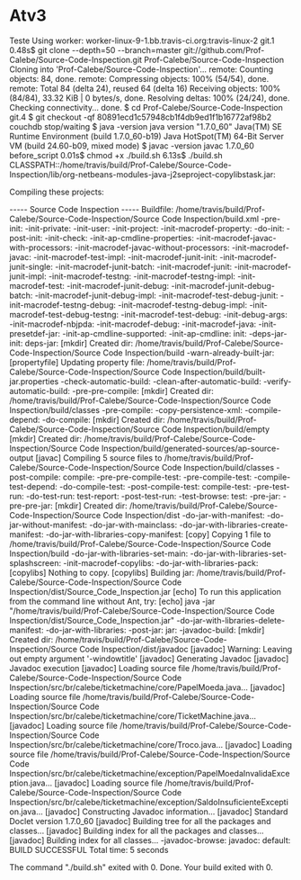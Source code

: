 Atv3
====

Teste
Using worker: worker-linux-9-1.bb.travis-ci.org:travis-linux-2
git.1
0.48s$ git clone --depth=50 --branch=master git://github.com/Prof-Calebe/Source-Code-Inspection.git Prof-Calebe/Source-Code-Inspection
Cloning into 'Prof-Calebe/Source-Code-Inspection'...
remote: Counting objects: 84, done.
remote: Compressing objects: 100% (54/54), done.
remote: Total 84 (delta 24), reused 64 (delta 16)
Receiving objects: 100% (84/84), 33.32 KiB | 0 bytes/s, done.
Resolving deltas: 100% (24/24), done.
Checking connectivity... done.
$ cd Prof-Calebe/Source-Code-Inspection
git.4
$ git checkout -qf 80891ecd1c57948cb1f4db9ed1f1b16772af98b2
couchdb stop/waiting
$ java -version
java version "1.7.0_60"
Java(TM) SE Runtime Environment (build 1.7.0_60-b19)
Java HotSpot(TM) 64-Bit Server VM (build 24.60-b09, mixed mode)
$ javac -version
javac 1.7.0_60
before_script
0.01s$ chmod +x ./build.sh
6.13s$ ./build.sh
CLASSPATH::/home/travis/build/Prof-Calebe/Source-Code-Inspection/lib/org-netbeans-modules-java-j2seproject-copylibstask.jar:
 
Compiling these projects:
 
----- Source Code Inspection -----
Buildfile: /home/travis/build/Prof-Calebe/Source-Code-Inspection/Source Code Inspection/build.xml
-pre-init:
-init-private:
-init-user:
-init-project:
-init-macrodef-property:
-do-init:
-post-init:
-init-check:
-init-ap-cmdline-properties:
-init-macrodef-javac-with-processors:
-init-macrodef-javac-without-processors:
-init-macrodef-javac:
-init-macrodef-test-impl:
-init-macrodef-junit-init:
-init-macrodef-junit-single:
-init-macrodef-junit-batch:
-init-macrodef-junit:
-init-macrodef-junit-impl:
-init-macrodef-testng:
-init-macrodef-testng-impl:
-init-macrodef-test:
-init-macrodef-junit-debug:
-init-macrodef-junit-debug-batch:
-init-macrodef-junit-debug-impl:
-init-macrodef-test-debug-junit:
-init-macrodef-testng-debug:
-init-macrodef-testng-debug-impl:
-init-macrodef-test-debug-testng:
-init-macrodef-test-debug:
-init-debug-args:
-init-macrodef-nbjpda:
-init-macrodef-debug:
-init-macrodef-java:
-init-presetdef-jar:
-init-ap-cmdline-supported:
-init-ap-cmdline:
init:
-deps-jar-init:
deps-jar:
    [mkdir] Created dir: /home/travis/build/Prof-Calebe/Source-Code-Inspection/Source Code Inspection/build
-warn-already-built-jar:
[propertyfile] Updating property file: /home/travis/build/Prof-Calebe/Source-Code-Inspection/Source Code Inspection/build/built-jar.properties
-check-automatic-build:
-clean-after-automatic-build:
-verify-automatic-build:
-pre-pre-compile:
    [mkdir] Created dir: /home/travis/build/Prof-Calebe/Source-Code-Inspection/Source Code Inspection/build/classes
-pre-compile:
-copy-persistence-xml:
-compile-depend:
-do-compile:
    [mkdir] Created dir: /home/travis/build/Prof-Calebe/Source-Code-Inspection/Source Code Inspection/build/empty
    [mkdir] Created dir: /home/travis/build/Prof-Calebe/Source-Code-Inspection/Source Code Inspection/build/generated-sources/ap-source-output
    [javac] Compiling 5 source files to /home/travis/build/Prof-Calebe/Source-Code-Inspection/Source Code Inspection/build/classes
-post-compile:
compile:
-pre-pre-compile-test:
-pre-compile-test:
-compile-test-depend:
-do-compile-test:
-post-compile-test:
compile-test:
-pre-test-run:
-do-test-run:
test-report:
-post-test-run:
-test-browse:
test:
-pre-jar:
-pre-pre-jar:
    [mkdir] Created dir: /home/travis/build/Prof-Calebe/Source-Code-Inspection/Source Code Inspection/dist
-do-jar-with-manifest:
-do-jar-without-manifest:
-do-jar-with-mainclass:
-do-jar-with-libraries-create-manifest:
-do-jar-with-libraries-copy-manifest:
     [copy] Copying 1 file to /home/travis/build/Prof-Calebe/Source-Code-Inspection/Source Code Inspection/build
-do-jar-with-libraries-set-main:
-do-jar-with-libraries-set-splashscreen:
-init-macrodef-copylibs:
-do-jar-with-libraries-pack:
 [copylibs] Nothing to copy.
 [copylibs] Building jar: /home/travis/build/Prof-Calebe/Source-Code-Inspection/Source Code Inspection/dist/Source_Code_Inspection.jar
     [echo] To run this application from the command line without Ant, try:
     [echo] java -jar "/home/travis/build/Prof-Calebe/Source-Code-Inspection/Source Code Inspection/dist/Source_Code_Inspection.jar"
-do-jar-with-libraries-delete-manifest:
-do-jar-with-libraries:
-post-jar:
jar:
-javadoc-build:
    [mkdir] Created dir: /home/travis/build/Prof-Calebe/Source-Code-Inspection/Source Code Inspection/dist/javadoc
  [javadoc] Warning: Leaving out empty argument '-windowtitle'
  [javadoc] Generating Javadoc
  [javadoc] Javadoc execution
  [javadoc] Loading source file /home/travis/build/Prof-Calebe/Source-Code-Inspection/Source Code Inspection/src/br/calebe/ticketmachine/core/PapelMoeda.java...
  [javadoc] Loading source file /home/travis/build/Prof-Calebe/Source-Code-Inspection/Source Code Inspection/src/br/calebe/ticketmachine/core/TicketMachine.java...
  [javadoc] Loading source file /home/travis/build/Prof-Calebe/Source-Code-Inspection/Source Code Inspection/src/br/calebe/ticketmachine/core/Troco.java...
  [javadoc] Loading source file /home/travis/build/Prof-Calebe/Source-Code-Inspection/Source Code Inspection/src/br/calebe/ticketmachine/exception/PapelMoedaInvalidaException.java...
  [javadoc] Loading source file /home/travis/build/Prof-Calebe/Source-Code-Inspection/Source Code Inspection/src/br/calebe/ticketmachine/exception/SaldoInsuficienteException.java...
  [javadoc] Constructing Javadoc information...
  [javadoc] Standard Doclet version 1.7.0_60
  [javadoc] Building tree for all the packages and classes...
  [javadoc] Building index for all the packages and classes...
  [javadoc] Building index for all classes...
-javadoc-browse:
javadoc:
default:
BUILD SUCCESSFUL
Total time: 5 seconds
 
The command "./build.sh" exited with 0.
Done. Your build exited with 0.
